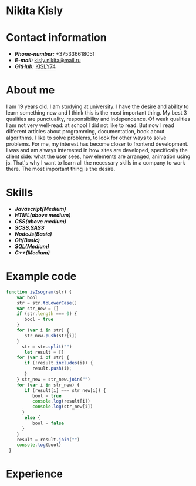 # Nikita Kisly
# Contact information
* **_Phone-number:_** +375336618051
* **_E-mail:_** kisly.nikita@mail.ru
* **_GitHub:_** [KISLY74](https://github.com/KISLY74)

# About me
I am 19 years old. I am studying at university. I have the desire and ability to learn something new and I think this is the most important thing. My best 3 qualities are punctuality, responsibility and independence. Of weak qualities I am not very well-read: at school I did not like to read. But now I read different articles about programming, documentation, book about algorithms. I like to solve problems, to look for other ways to solve problems. For me, my interest has become closer to frontend development. I was and am always interested in how sites are developed, specifically the client side: what the user sees, how elements are arranged, animation using js. That's why I want to learn all the necessary skills in a company to work there. The most important thing is the desire.

# Skills
* **_Javascript(Medium)_** 
* **_HTML(above medium)_**
* **_CSS(above medium)_**
* **_SCSS,SASS_**
* **_NodeJs(Basic)_**
* **_Git(Basic)_**
* **_SQL(Medium)_**
* **_C++(Medium)_**

# Example code
```javascript
function isIsogram(str) {
    var bool
    str = str.toLowerCase()
    var str_new = []
    if (str.length === 0) {
       bool = true
    }
    for (var i in str) {
       str_new.push(str[i])
    }
      str = str.split("")
       let result = []
    for (var i of str) {
       if (!result.includes(i)) {
          result.push(i);
       }
    } str_new = str_new.join("")
    for (var i in str_new) {
       if (result[i] === str_new[i]) {
          bool = true
          console.log(result[i])
          console.log(str_new[i])
      }
       else {
          bool = false
      }
    }
    result = result.join("")
    console.log(bool)
 }
 ```

# Experience

